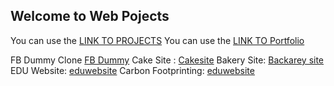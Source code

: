 ## Welcome to Web Pojects

You can use the [LINK TO PROJECTS](https://bablubambal.github.io/WebProjects/) 
You can use the [LINK TO Portfolio](https://bablubambal.github.io/WebProjects/Portfolio/) 


FB Dummy Clone [FB Dummy](https://bablubambal.github.io/WebProjects/FB/)
Cake Site : [Cakesite](https://bablubambal.github.io/WebProjects/cakewebsite/)
Bakery Site: [Backarey site](https://bablubambal.github.io/WebProjects/bakerywebsite/)
EDU Website: [eduwebsite](https://bablubambal.github.io/WebProjects/eduweb/)
Carbon Footprinting: [eduwebsite](https://bablubambal.github.io/WebProjects/carbon-footprinting/)
